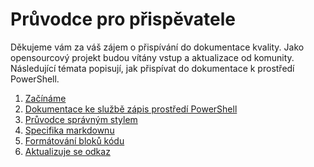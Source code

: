 # <a name="contributor-guide"></a>Průvodce pro přispěvatele

Děkujeme vám za váš zájem o přispívání do dokumentace kvality.
Jako opensourcový projekt budou vítány vstup a aktualizace od komunity.
Následující témata popisují, jak přispívat do dokumentace k prostředí PowerShell.

1. [Začínáme](./contributing/1-GET-STARTED.md)
2. [Dokumentace ke službě zápis prostředí PowerShell](./contributing/2-WRITING.md)
3. [Průvodce správným stylem](./contributing/3-STYLE-GUIDE.md)
4. [Specifika markdownu](./contributing/4-MARKDOWN-SPECIFICS.md)
5. [Formátování bloků kódu](./contributing/5-FORMATTING-CODE.md)
6. [Aktualizuje se odkaz](./contributing/6-UPDATING-REFERENCE.md)